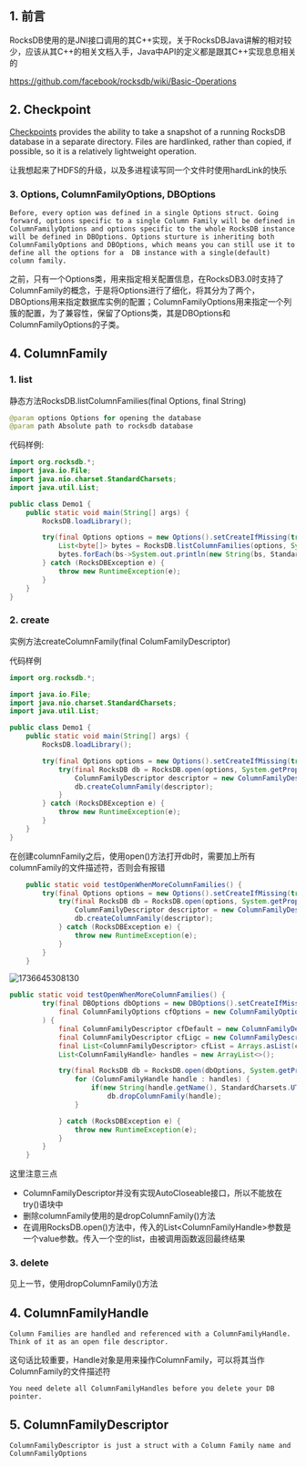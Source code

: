 ## 1. 前言

RocksDB使用的是JNI接口调用的其C++实现，关于RocksDBJava讲解的相对较少，应该从其C++的相关文档入手，Java中API的定义都是跟其C++实现息息相关的

https://github.com/facebook/rocksdb/wiki/Basic-Operations

## 2. Checkpoint

[Checkpoints](https://github.com/facebook/rocksdb/wiki/Checkpoints) provides the ability to take a snapshot of a running RocksDB database in a separate directory. Files are hardlinked, rather than copied, if possible, so it is a relatively lightweight operation.

让我想起来了HDFS的升级，以及多进程读写同一个文件时使用hardLink的快乐

### 3. Options, ColumnFamilyOptions, DBOptions

``` 
Before, every option was defined in a single Options struct. Going forward, options specific to a single Column Family will be defined in ColumnFamilyOptions and options specific to the whole RocksDB instance will be defined in DBOptions. Options sturture is inheriting both ColumnFamilyOptions and DBOptions, which means you can still use it to define all the options for a  DB instance with a single(default) column family.
```

之前，只有一个Options类，用来指定相关配置信息，在RocksDB3.0时支持了ColumnFamily的概念，于是将Options进行了细化，将其分为了两个，DBOptions用来指定数据库实例的配置；ColumnFamilyOptions用来指定一个列簇的配置，为了兼容性，保留了Options类，其是DBOptions和ColumnFamilyOptions的子类。

## 4. ColumnFamily

### 1. list

静态方法RocksDB.listColumnFamilies(final Options, final String)

```java
@param options Options for opening the database
@param path Absolute path to rocksdb database
```

代码样例: 

```java
import org.rocksdb.*;
import java.io.File;
import java.nio.charset.StandardCharsets;
import java.util.List;

public class Demo1 {
    public static void main(String[] args) {
        RocksDB.loadLibrary();

        try(final Options options = new Options().setCreateIfMissing(true)) {
            List<byte[]> bytes = RocksDB.listColumnFamilies(options, System.getProperty("user.dir") + File.separator + "db");
            bytes.forEach(bs->System.out.println(new String(bs, StandardCharsets.UTF_8)));
        } catch (RocksDBException e) {
            throw new RuntimeException(e);
        }
    }
}
```

### 2. create

实例方法createColumnFamily(final ColumFamilyDescriptor)

代码样例

```java
import org.rocksdb.*;

import java.io.File;
import java.nio.charset.StandardCharsets;
import java.util.List;

public class Demo1 {
    public static void main(String[] args) {
        RocksDB.loadLibrary();

        try(final Options options = new Options().setCreateIfMissing(true)) {
            try(final RocksDB db = RocksDB.open(options, System.getProperty("user.dir") + File.separator + "db")) {
                ColumnFamilyDescriptor descriptor = new ColumnFamilyDescriptor("ligc".getBytes(StandardCharsets.UTF_8));
                db.createColumnFamily(descriptor);
            }
        } catch (RocksDBException e) {
            throw new RuntimeException(e);
        }
    }
}
```

在创建columnFamily之后，使用open()方法打开db时，需要加上所有columnFamily的文件描述符，否则会有报错

```java
    public static void testOpenWhenMoreColumnFamilies() {
        try(final Options options = new Options().setCreateIfMissing(true)) {
            try(final RocksDB db = RocksDB.open(options, System.getProperty("user.dir") + File.separator + "db")) {
                ColumnFamilyDescriptor descriptor = new ColumnFamilyDescriptor("moreColumnFamilies".getBytes(StandardCharsets.UTF_8));
                db.createColumnFamily(descriptor);
            } catch (RocksDBException e) {
                throw new RuntimeException(e);
            }
        }
    }
```

![1736645308130](C:\Users\v587\AppData\Roaming\Typora\typora-user-images\1736645308130.png)

```java
public static void testOpenWhenMoreColumnFamilies() {
        try(final DBOptions dbOptions = new DBOptions().setCreateIfMissing(true).setCreateIfMissing(true);
            final ColumnFamilyOptions cfOptions = new ColumnFamilyOptions().optimizeLevelStyleCompaction();
        ) {
            final ColumnFamilyDescriptor cfDefault = new ColumnFamilyDescriptor(RocksDB.DEFAULT_COLUMN_FAMILY, cfOptions);
            final ColumnFamilyDescriptor cfLigc = new ColumnFamilyDescriptor("ligc".getBytes(StandardCharsets.UTF_8), cfOptions);
            final List<ColumnFamilyDescriptor> cfList = Arrays.asList(cfDefault, cfLigc);
            List<ColumnFamilyHandle> handles = new ArrayList<>();

            try(final RocksDB db = RocksDB.open(dbOptions, System.getProperty("user.dir") + File.separator + "db", cfList, handles)) {
                for (ColumnFamilyHandle handle : handles) {
                    if(new String(handle.getName(), StandardCharsets.UTF_8).equals("ligc"))
                        db.dropColumnFamily(handle);
                }

            } catch (RocksDBException e) {
                throw new RuntimeException(e);
            }
        }
    }
```

这里注意三点

* ColumnFamilyDescriptor并没有实现AutoCloseable接口，所以不能放在try()语块中
* 删除columnFamily使用的是dropColumnFamily()方法
* 在调用RocksDB.open()方法中，传入的List\<ColumnFamilyHandle>参数是一个value参数。传入一个空的list，由被调用函数返回最终结果

### 3. delete

见上一节，使用dropColumnFamily()方法

## 4. ColumnFamilyHandle

```
Column Families are handled and referenced with a ColumnFamilyHandle. Think of it as an open file descriptor.
```

这句话比较重要，Handle对象是用来操作ColumnFamily，可以将其当作ColumnFamily的文件描述符

```
You need delete all ColumnFamilyHandles before you delete your DB pointer.
```

## 5. ColumnFamilyDescriptor

```
ColumnFamilyDescriptor is just a struct with a Column Family name and ColumnFamilyOptions
```

